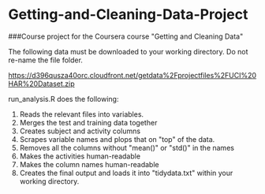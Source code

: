 # Getting-and-Cleaning-Data-Project
###Course project for the Coursera course "Getting and Cleaning Data"

The following data must be downloaded to your working directory.  Do not re-name
the file folder.

https://d396qusza40orc.cloudfront.net/getdata%2Fprojectfiles%2FUCI%20HAR%20Dataset.zip

run_analysis.R does the following:
 
1. Reads the relevant files into variables.
2. Merges the test and training data together
3. Creates subject and activity columns
4. Scrapes variable names and plops that on "top" of the data.
5. Removes all the columns without "mean()" or "std()" in the names
6. Makes the activities human-readable
7. Makes the column names human-readable
8. Creates the final output and loads it into "tidydata.txt" within your working directory.

